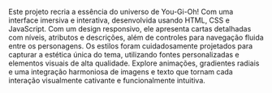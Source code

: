 Este projeto recria a essência do universo de You-Gi-Oh! Com uma interface imersiva e interativa, desenvolvida usando HTML, CSS e JavaScript. Com um design responsivo, ele
apresenta cartas detalhadas com níveis, atributos e descrições, além de controles para navegação fluida entre os personagens. Os estilos foram cuidadosamente projetados 
para capturar a estética única do tema, utilizando fontes personalizadas e elementos visuais de alta qualidade. Explore animações, gradientes radiais e uma integração 
harmoniosa de imagens e texto que tornam cada interação visualmente cativante e funcionalmente intuitiva.

